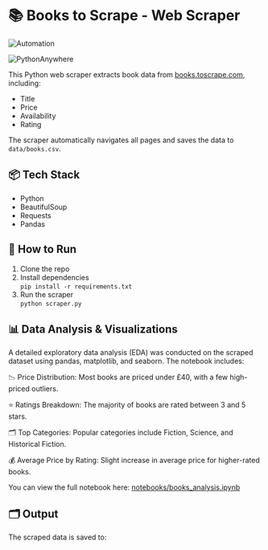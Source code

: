 # 📚 Books to Scrape - Web Scraper

![Automation](https://img.shields.io/badge/Automated-Windows%20Task%20Scheduler-blue)

![PythonAnywhere](https://img.shields.io/badge/Hosted-PythonAnywhere-blue)

This Python web scraper extracts book data from [books.toscrape.com](http://books.toscrape.com), including:

- Title
- Price
- Availability
- Rating

The scraper automatically navigates all pages and saves the data to `data/books.csv`.

## 📦 Tech Stack

- Python
- BeautifulSoup
- Requests
- Pandas

## 🚀 How to Run

1. Clone the repo
2. Install dependencies  
   `pip install -r requirements.txt`
3. Run the scraper  
   `python scraper.py`

## 📊 Data Analysis & Visualizations
A detailed exploratory data analysis (EDA) was conducted on the scraped dataset using pandas, matplotlib, and seaborn. The notebook includes:

📉 Price Distribution: Most books are priced under £40, with a few high-priced outliers.

⭐ Ratings Breakdown: The majority of books are rated between 3 and 5 stars.

🗂️ Top Categories: Popular categories include Fiction, Science, and Historical Fiction.

💰 Average Price by Rating: Slight increase in average price for higher-rated books.

You can view the full notebook here:
[notebooks/books_analysis.ipynb]([notebooks/books_analysis.ipynb])

## 🗂️ Output

The scraped data is saved to: